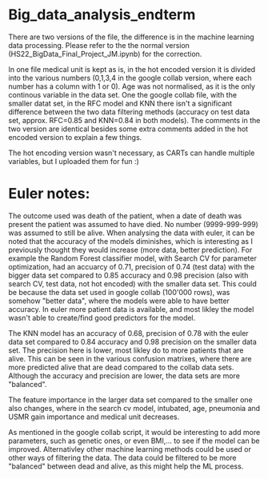 # Big_data_analysis_endterm
There are two versions of the file, the difference is in the machine learning data processing. Please refer to the the normal version (HS22_BigData_Final_Project_JM.ipynb) for the correction. 

In one file medical unit is kept as is, in the hot encoded version it is divided into the various numbers (0,1,3,4 in the google collab version, where each number has a column with 1 or 0). Age was not normalised, as it is the only continous variable in the data set.
One the google collab file, with the smaller datat set, in the RFC model and KNN there isn't a significant difference between the two data filtering methods (accuracy on test data set, approx. RFC=0.85 and KNN=0.84 in both models).
The comments in the two version are identical besides some extra comments added in the hot encoded version to explain a few things.

The hot encoding version wasn't necessary, as CARTs can handle multiple variables, but I uploaded them for fun :)  
# Euler notes:
The outcome used was death of the patient, when a date of death was present the patient was assumed to have died. No number (9999-999-999) was assumed to still be alive.
When analysing the data with euler, it can be noted that the accuracy of the models diminishes, which is interesting as I previously thought they would increase (more data, better prediction). 
For example the Random Forest classifier model, with Search CV for parameter optimization, had an accuarcy of 0.71, precision of 0.74 (test data) with the bigger data set compared to 0.85 accuracy and 0.98 precision (also with search CV, test data, not hot encoded) with the smaller data set. This could be because the data set used in google collab (100'000 rows), was somehow "better data", where the models were able to have better accuracy. 
In euler more patient data is available, and most likley the model wasn't able to create/find good predictors for the model. 

The KNN model has an accuracy of 0.68, precision of 0.78 with the euler data set compared to 0.84 accuracy and 0.98 precision on the smaller data set.
The precision here is lower, most likley do to more patients that are alive. This can be seen in the various confusion matrixes, where there are more predicted alive that are dead compared to the collab data sets. Although the accuracy and precision are lower, the data sets are more "balanced".

The feature importance in the larger data set compared to the smaller one also changes, where in the search cv model, intubated, age, pneumonia and USMR gain importance and medical unit decreases. 

As mentioned in the google collab script, it would be interesting to add more parameters, such as genetic ones, or even BMI,... to see if the model can be improved. Alternativley other machine learning methods could be used or other ways of filtering the data. The data could be filtered to be more "balanced" between dead and alive, as this might help the ML process.
